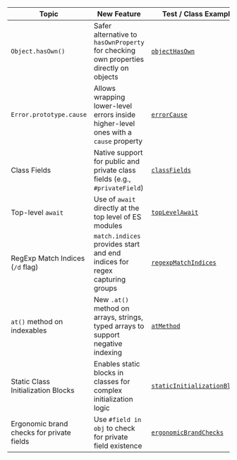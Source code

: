 | Topic                                     | New Feature                                                                           | Test / Class Example                                                   |
|-------------------------------------------|---------------------------------------------------------------------------------------|------------------------------------------------------------------------|
| `Object.hasOwn()`                         | Safer alternative to `hasOwnProperty` for checking own properties directly on objects | [`objectHasOwn`](features/objectHasOwn.js)                             |
| `Error.prototype.cause`                   | Allows wrapping lower-level errors inside higher-level ones with a `cause` property   | [`errorCause`](features/errorCause.js)                                 |
| Class Fields                              | Native support for public and private class fields (e.g., `#privateField`)            | [`classFields`](features/classFields.js)                               |
| Top-level `await`                         | Use of `await` directly at the top level of ES modules                                | [`topLevelAwait`](features/topLevelAwait.mjs)                          |
| RegExp Match Indices (`/d` flag)          | `match.indices` provides start and end indices for regex capturing groups             | [`regexpMatchIndices`](features/regexpMatchIndices.js)                 |
| `at()` method on indexables               | New `.at()` method on arrays, strings, typed arrays to support negative indexing      | [`atMethod`](features/atMethod.js)                                     |
| Static Class Initialization Blocks        | Enables static blocks in classes for complex initialization logic                     | [`staticInitializationBlocks`](features/staticInitializationBlocks.js) |
| Ergonomic brand checks for private fields | Use `#field in obj` to check for private field existence                              | [`ergonomicBrandChecks`](features/ergonomicBrandChecks.js)             |

